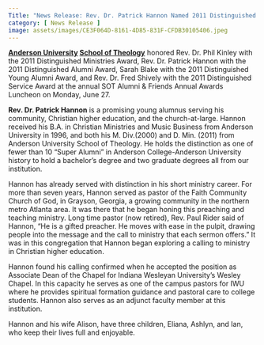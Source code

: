```yaml
---
Title: "News Release: Rev. Dr. Patrick Hannon Named 2011 Distinguished Alumnus"
category: [ News Release ]
image: assets/images/CE3F064D-8161-4D85-831F-CFDB30105406.jpeg
---
```

**<a href="http://www.anderson.edu/" target="_blank">Anderson University</a>&nbsp;<a href="http://www.anderson.edu/sot/" target="_blank">School of Theology</a>**&nbsp;honored Rev. Dr. Phil Kinley with the 2011 Distinguished Ministries Award, Rev. Dr. Patrick Hannon with the 2011 Distinguished Alumni Award, Sarah Blake with the 2011 Distinguished Young Alumni Award, and Rev. Dr. Fred Shively with the 2011 Distinguished Service Award at the annual SOT Alumni &amp; Friends Annual Awards Luncheon on Monday, June 27.

<strong>Rev. Dr. Patrick Hannon</strong>&nbsp;is a promising young alumnus serving his community, Christian higher education, and the church-at-large. Hannon received his B.A. in Christian Ministries and Music Business from Anderson University in 1996, and both his M. Div.(2000) and D. Min. (2011) from Anderson University School of Theology. He holds the distinction as one of fewer than 10 “Super Alumni” in Anderson College-Anderson University history to hold a bachelor’s degree and two graduate degrees all from our institution.

Hannon has already served with distinction in his short ministry career. For more than seven years, Hannon served as pastor of the Faith Community Church of God, in Grayson, Georgia, a growing community in the northern metro Atlanta area. It was there that he began honing this preaching and teaching ministry. Long time pastor (now retired), Rev. Paul Rider said of Hannon, “He is a gifted preacher. He moves with ease in the pulpit, drawing people into the message and the call to ministry that each sermon offers.” It was in this congregation that Hannon began exploring a calling to ministry in Christian higher education.

Hannon found his calling confirmed when he accepted the position as Associate Dean of the Chapel for Indiana Wesleyan University’s Wesley Chapel. In this capacity he serves as one of the campus pastors for IWU where he provides spiritual formation guidance and pastoral care to college students. Hannon also serves as an adjunct faculty member at this institution.

Hannon and his wife Alison, have three children, Eliana, Ashlyn, and Ian, who keep their lives full and enjoyable.
